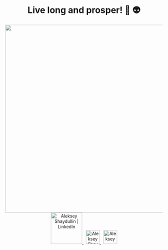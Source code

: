 
<h1 align="center">
  Live long and prosper! &#128406; 👽
</h1>

<div id="cosmos" align="center">
  <img src="https://media.giphy.com/media/SVCSsoKU5v6ZJLk07n/giphy.gif" width="600"/>
</div>

<div id="badges" align="center">
  <a href="https://www.linkedin.com/in/aleksey-shaydullin-b9101aa9/">
    <img alt="Aleksey Shaydullin | LinkedIn" width="100px" src="https://img.shields.io/badge/LinkedIn-blue?style=for-the-badge&logo=linkedin&logoColor=white" alt="LinkedIn Badge"/>
  </a>&nbsp;
  <a href="https://t.me/AlekseyShaydullin">
    <img alt="Aleksey Shaydullin | Telegram" width="44px" src="https://w7.pngwing.com/pngs/402/10/png-transparent-telegram-logo-scalable-graphics-icon-logo-blue-angle-triangle.png" />
    </a>&nbsp;
    <a href="https://vk.com/alekseyshaydullin">
        <img alt=Aleksey Shaydullin | VK" width="44px" src="./images/vk.png"" />
    </a>
</div>

<!--
**AlekseyShaydullin/AlekseyShaydullin** is a ✨ _special_ ✨ repository because its `README.md` (this file) appears on your GitHub profile.

Here are some ideas to get you started:

- 🔭 I’m currently working on ...
- 🌱 I’m currently learning ...
- 👯 I’m looking to collaborate on ...
- 🤔 I’m looking for help with ...
- 💬 Ask me about ...
- 📫 How to reach me: ...
- 😄 Pronouns: ...
- ⚡ Fun fact: ...
-->
